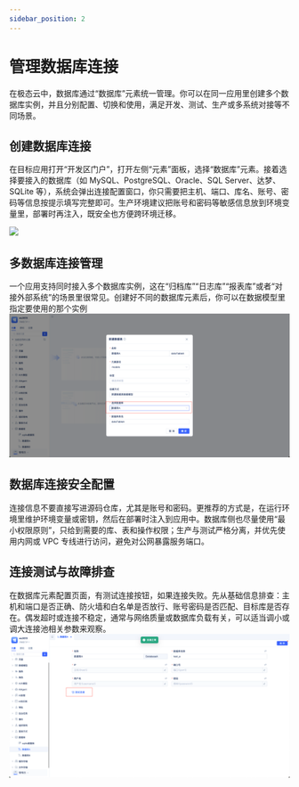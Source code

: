 ```yaml
---
sidebar_position: 2
---
```


# 管理数据库连接

在极态云中，数据库通过“数据库”元素统一管理。你可以在同一应用里创建多个数据库实例，并且分别配置、切换和使用，满足开发、测试、生产或多系统对接等不同场景。

## 创建数据库连接

在目标应用打开“开发区门户”，打开左侧“元素”面板，选择“数据库”元素。接着选择要接入的数据库（如 MySQL、PostgreSQL、Oracle、SQL Server、达梦、SQLite 等），系统会弹出连接配置窗口，你只需要把主机、端口、库名、账号、密码等信息按提示填写完整即可。生产环境建议把账号和密码等敏感信息放到环境变量里，部署时再注入，既安全也方便跨环境迁移。

![](./img/创建数据库元素.gif)

## 多数据库连接管理

一个应用支持同时接入多个数据库实例，这在“归档库”“日志库”“报表库”或者“对接外部系统”的场景里很常见。创建好不同的数据库元素后，你可以在数据模型里指定要使用的那个实例
![](img/%E5%88%9B%E5%BB%BA%E6%95%B0%E6%8D%AE%E5%BA%93%E5%85%83%E7%B4%A0%E6%AD%A5%E9%AA%A43_1.png)

## 数据库连接安全配置

连接信息不要直接写进源码仓库，尤其是账号和密码。更推荐的方式是，在运行环境里维护环境变量或密钥，然后在部署时注入到应用中。数据库侧也尽量使用“最小权限原则”，只给到需要的库、表和操作权限；生产与测试严格分离，并优先使用内网或 VPC 专线进行访问，避免对公网暴露服务端口。

## 连接测试与故障排查

在数据库元素配置页面，有测试连接按钮，如果连接失败。先从基础信息排查：主机和端口是否正确、防火墙和白名单是否放行、账号密码是否匹配、目标库是否存在。偶发超时或连接不稳定，通常与网络质量或数据库负载有关，可以适当调小或调大连接池相关参数来观察。
![测试数据库连接.png](img/%E6%B5%8B%E8%AF%95%E6%95%B0%E6%8D%AE%E5%BA%93%E8%BF%9E%E6%8E%A5.png)



